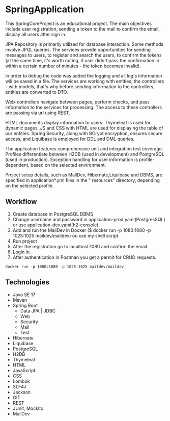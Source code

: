 # SpringApplication

This SpringCoreProject is an educational project. The main
objectives include user registration, sending a token to the mail to confirm the email, display all users after sign in.

JPA Repository is primarily utilized for database interaction. Some methods
involve JPQL queries. The services provide opportunities for sending messages to users, to register and search the
users, to confirm the tokens (at the same time, it's worth noting, if user didn't pass the confirmation in within a
certain number of minutes - the token becomes invalid).

In order to debug the code was added the logging and all log's
information will be saved in a file. The services are working with entities, the controllers - with models,
that's why before sending information to the controllers, entities are converted to DTO.

Web-controllers navigate between pages, perform checks, and pass information to the services for processing. The access
to these controllers are passing via url using REST.

HTML documents display information to users: Thymeleaf is used for dynamic pages, JS and CSS with HTML are used for
displaying the table of our entities. Spring Security, along with BCrypt
encryption, ensures secure access, and Liquibase is employed for DDL and DML queries.

The application features comprehensive unit and integration test coverage. Profiles differentiate between H2DB (used in
development) and PostgreSQL (used in production). Exception handling for user information is
profile-dependent, based on the selected environment.

Project setup details, such as MailDev, Hibernate,Liquibase and DBMS, are specified in application*.yml files in the "
resources" directory, depending on the selected profile.

## Workflow

1. Create database in PostgreSQL DBMS
2. Change username and password in application-prod.yaml(PostgresSQL) or use application-dev.yaml(h2-console)
3. Add and run the MailDev in Docker ($ docker run -p 1080:1080 -p 1025:1025 maildev/maildev) ou use my shell script.
4. Run project
5. After the registration go to localhost:1080 and confirm the email.
6. Login in.
7. After authentication in Postman  you get a permit for CRUD requests.

```shell script
docker run -p 1080:1080 -p 1025:1025 maildev/maildev
```

## Technologies

* Java SE 17
* Maven
* Spring Boot
    - Data JPA | JDBC
    - Web
    - Security
    - Mail
    - Test
* Hibernate
* Liquibase
* PostgreSQL
* H2DB
* Thymeleaf
* HTML
* JavaScript
* CSS
* Lombok
* SLF4J
* Jackson
* GIT
* REST
* JUnit, Mockito
* MailDev

